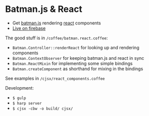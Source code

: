 # Batman.js & React

- Get [batman.js](http://batmanjs.org) rendering [react](http://reactjs.com) components
- [Live on firebase](https://batman-react.firebaseapp.com/)

The good stuff is in `/coffee/batman.react.coffee`:

- `Batman.Controller::renderReact` for looking up and rendering components
- `Batman.ContextObserver` for keeping batman.js and react in sync
- `Batman.ReactMixin` for implementing some simple bindings
- `Batman.createComponent` as shorthand for mixing in the bindings

See examples in `/cjsx/react_components.coffee`


Development:

- `$ gulp`
- `$ harp server`
- `$ cjsx -cbw -o build/ cjsx/`